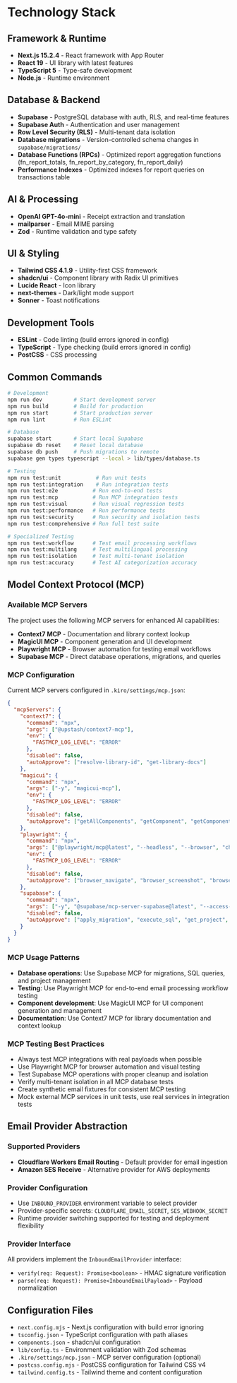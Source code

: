 # Technology Stack

## Framework & Runtime
- **Next.js 15.2.4** - React framework with App Router
- **React 19** - UI library with latest features
- **TypeScript 5** - Type-safe development
- **Node.js** - Runtime environment

## Database & Backend
- **Supabase** - PostgreSQL database with auth, RLS, and real-time features
- **Supabase Auth** - Authentication and user management
- **Row Level Security (RLS)** - Multi-tenant data isolation
- **Database migrations** - Version-controlled schema changes in `supabase/migrations/`
- **Database Functions (RPCs)** - Optimized report aggregation functions (fn_report_totals, fn_report_by_category, fn_report_daily)
- **Performance Indexes** - Optimized indexes for report queries on transactions table

## AI & Processing
- **OpenAI GPT-4o-mini** - Receipt extraction and translation
- **mailparser** - Email MIME parsing
- **Zod** - Runtime validation and type safety

## UI & Styling
- **Tailwind CSS 4.1.9** - Utility-first CSS framework
- **shadcn/ui** - Component library with Radix UI primitives
- **Lucide React** - Icon library
- **next-themes** - Dark/light mode support
- **Sonner** - Toast notifications

## Development Tools
- **ESLint** - Code linting (build errors ignored in config)
- **TypeScript** - Type checking (build errors ignored in config)
- **PostCSS** - CSS processing

## Common Commands

```bash
# Development
npm run dev          # Start development server
npm run build        # Build for production
npm run start        # Start production server
npm run lint         # Run ESLint

# Database
supabase start       # Start local Supabase
supabase db reset    # Reset local database
supabase db push     # Push migrations to remote
supabase gen types typescript --local > lib/types/database.ts

# Testing
npm run test:unit           # Run unit tests
npm run test:integration    # Run integration tests
npm run test:e2e           # Run end-to-end tests
npm run test:mcp           # Run MCP integration tests
npm run test:visual        # Run visual regression tests
npm run test:performance   # Run performance tests
npm run test:security      # Run security and isolation tests
npm run test:comprehensive # Run full test suite

# Specialized Testing
npm run test:workflow      # Test email processing workflows
npm run test:multilang     # Test multilingual processing
npm run test:isolation     # Test multi-tenant isolation
npm run test:accuracy      # Test AI categorization accuracy
```

## Model Context Protocol (MCP)

### Available MCP Servers
The project uses the following MCP servers for enhanced AI capabilities:

- **Context7 MCP** - Documentation and library context lookup
- **MagicUI MCP** - Component generation and UI development
- **Playwright MCP** - Browser automation for testing email workflows
- **Supabase MCP** - Direct database operations, migrations, and queries

### MCP Configuration
Current MCP servers configured in `.kiro/settings/mcp.json`:

```json
{
  "mcpServers": {
    "context7": {
      "command": "npx",
      "args": ["@upstash/context7-mcp"],
      "env": {
        "FASTMCP_LOG_LEVEL": "ERROR"
      },
      "disabled": false,
      "autoApprove": ["resolve-library-id", "get-library-docs"]
    },
    "magicui": {
      "command": "npx",
      "args": ["-y", "magicui-mcp"],
      "env": {
        "FASTMCP_LOG_LEVEL": "ERROR"
      },
      "disabled": false,
      "autoApprove": ["getAllComponents", "getComponent", "getComponentsByType", "add-component", "list-components", "get-component-code", "search-components"]
    },
    "playwright": {
      "command": "npx",
      "args": ["@playwright/mcp@latest", "--headless", "--browser", "chrome", "--ignore-https-errors", "--no-sandbox"],
      "env": {
        "FASTMCP_LOG_LEVEL": "ERROR"
      },
      "disabled": false,
      "autoApprove": ["browser_navigate", "browser_screenshot", "browser_click", "browser_fill", "browser_select", "browser_hover", "browser_wait_for_selector", "browser_evaluate", "browser_get_page_content", "browser_get_element_text", "browser_get_element_attribute", "browser_press_key", "browser_scroll", "browser_close", "browser_snapshot", "browser_type", "browser_take_screenshot"]
    },
    "supabase": {
      "command": "npx",
      "args": ["-y", "@supabase/mcp-server-supabase@latest", "--access-token", "sbp_b5cf0d1c6fc6040c66364258660abaa80a14d6b6"],
      "disabled": false,
      "autoApprove": ["apply_migration", "execute_sql", "get_project", "list_edge_functions"]
    }
  }
}
```

### MCP Usage Patterns
- **Database operations**: Use Supabase MCP for migrations, SQL queries, and project management
- **Testing**: Use Playwright MCP for end-to-end email processing workflow testing
- **Component development**: Use MagicUI MCP for UI component generation and management
- **Documentation**: Use Context7 MCP for library documentation and context lookup

### MCP Testing Best Practices
- Always test MCP integrations with real payloads when possible
- Use Playwright MCP for browser automation and visual testing
- Test Supabase MCP operations with proper cleanup and isolation
- Verify multi-tenant isolation in all MCP database tests
- Create synthetic email fixtures for consistent MCP testing
- Mock external MCP services in unit tests, use real services in integration tests

## Email Provider Abstraction

### Supported Providers
- **Cloudflare Workers Email Routing** - Default provider for email ingestion
- **Amazon SES Receive** - Alternative provider for AWS deployments

### Provider Configuration
- Use `INBOUND_PROVIDER` environment variable to select provider
- Provider-specific secrets: `CLOUDFLARE_EMAIL_SECRET`, `SES_WEBHOOK_SECRET`
- Runtime provider switching supported for testing and deployment flexibility

### Provider Interface
All providers implement the `InboundEmailProvider` interface:
- `verify(req: Request): Promise<boolean>` - HMAC signature verification
- `parse(req: Request): Promise<InboundEmailPayload>` - Payload normalization

## Configuration Files
- `next.config.mjs` - Next.js configuration with build error ignoring
- `tsconfig.json` - TypeScript configuration with path aliases
- `components.json` - shadcn/ui configuration
- `lib/config.ts` - Environment validation with Zod schemas
- `.kiro/settings/mcp.json` - MCP server configuration (optional)
- `postcss.config.mjs` - PostCSS configuration for Tailwind CSS v4
- `tailwind.config.ts` - Tailwind theme and content configuration